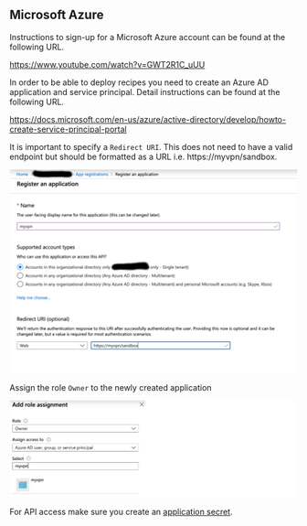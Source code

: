 ## Microsoft Azure

Instructions to sign-up for a Microsoft Azure account can be found at the following URL.

https://www.youtube.com/watch?v=GWT2R1C_uUU

In order to be able to deploy recipes you need to create an Azure AD application and service principal. Detail instructions can be found at the following URL.

https://docs.microsoft.com/en-us/azure/active-directory/develop/howto-create-service-principal-portal

It is important to specify a `Redirect URI`. This does not need to have a valid endpoint but should be formatted as a URL i.e. https://myvpn/sandbox.

![alt text](images/azure-app-registration.png "Azure App Registration")

Assign the role `Owner` to the newly created application

![alt text](images/azure-add-role-assignment.png "Azure App Registration")

For API access make sure you create an [application secret](https://docs.microsoft.com/en-us/azure/active-directory/develop/howto-create-service-principal-portal#create-a-new-application-secret).